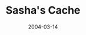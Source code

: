 ---
_schema: default
title: Sasha's Cache
link: https://www.geocaching.com/geocache/GCHHNT
owner: Team Lyons
date: 2004-03-14
log_type: Found it
display_coords: N 40° 49.151' W 075° 24.749'
latitude: '40.819183'
longitude: '-75.412483'
first_stage: false
bogus: false
zhanna_log:  >-
  Hi, Team Lyons!


  It didn’t turn out as warm or as sunny this Sunday as the forecast had promised, but we wanted to spend some time outdoors anyway. Our goal for the day was to complete an easy cache hunt somewhere in the area and then search for the Smiths Gap Reset triangulation station just off the A-T at Smith Gap. After some difficulty finding the right exit off Route 33, we navigated through back roads to the Smith Gap A-T parking area. From here we trekked down the long, winding and steep road toward the cache. Cutting into the woods on a dim trail not far from houses seemed to be the easiest route, terrain-wise. Then, trouble. From the yard of one of the nearby homes I heard a bark, and then a large black dog came toward us through the woods. Neither of us being a fan of strange dogs allowed to run free, we were ready for anything, including giving up the hunt if the dog refused to let us pass. He stayed silent while he sniffed us and trotted around, sizing us up. Rich reached out tentatively to let the dog sniff his hand, and the dog flopped on the ground! This dog was ready to play. There was no danger and we continued on our way. Our new friend accompanied us for the rest of the journey, trotting alongside us, and occasionally running ahead to take a drink and play in the little streams that crossed our path. He was eager to look for the cache, as well! He went looking here, sniffing there as we poked under rocks and examined fallen trees. He and I found the cache after a few minutes of looking, and Rich found it himself just a minute later. Our trading and logging in was complicated by the dog bounding all around us, wondering what was going on and wanting to play. Though there were some nice goodies in the cache, I took nothing and left a laptop cord. The dog eventually settled down for a few photos before walking us back out to the road. It might be a while before he has such an adventure again! I’ve never been a fan of dogs, particularly big ones, but after meeting this sweetheart I can understand how people become so attached to these creatures. Thanks so much for the cache and the adventure!


  Zhanna
rich_log:  >-
  Howdy, Team Lyons! This very pleasant late-Winter Sunday was filled with lots of little adventures and memorable stories. After getting an early morning start I detoured over to Scranton to meet with Zhanna who would be accompanying me on today’s quest. There were a number of caching options to choose from. Back when this particular cache first appeared on the Website I did a quick search for nearby benchmarks and came across an old triangulation station that had an interesting history and sounded very intriguing to me. (See: KV3628.) And it was only a short walk on the A-T. So, it was decided that the primary goal for the day would be to attempt to satisfy our deep curiosity about this benchmark, which appropriately is named Smith Gap Reset, and to take in a quick cache hunt as well.


  From the parking area at the A-T crossing we hiked down Smith Gap Road and east onto Skunk Road where we bushwhacked along the SGL boundary directly toward the cache site. As we approached one of the private homes out from the backyard comes this large black dog who seemed determined to check us out and ascertain our intentions. Fortunately, this canine inquisitor was docile and friendly enough, and it wasn’t long before we realized it wanted only to play. Our new-found companion now joined us on the hunt and seemed anxious to lead us to our goal. We even had to wonder if this was the “Sasha” in the cache title! I finally located the cache at around 10:45am. Actually, Zhanna and our furry friend discovered it first but neither of them would tell me where it was until I could snag it on my own, just a few minutes later. Everything was in excellent condition. I didn’t take anything, but after signing the logbook and doing the usual photo session, I left a Geo-Logo magnet and one of my cyclist’s key-“chains.” As we headed back up the long, steep roadway to the parking area, we bade farewell to our four-legged guide when it became obvious he had no intentions of taking us all the way back to the car.


  After a successful recovery of Smith Gap Reset and both of its reference marks, we snacked on lemon and apple Tastykake pies, and began the drive home with the threat of showers in the air, increased wind, falling temps, and darkening clouds. Thanks for a terrific cache. ~Rich in NEPA~
image_gallery_zh: gallery1  
image_gallery_r: gallery2  
image_gallery_r_class: special2 
post_id: 1950
---